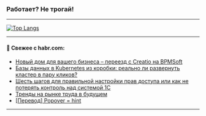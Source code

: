 ### Работает? Не трогай!

---
<!--
#### 🛠️ Technical stack:

![Java](https://img.shields.io/badge/Java-informational?logo=Oracle&style=flat&logoColor=white&color=FF4500)
![Kotlin](https://img.shields.io/badge/Kotlin-informational?logo=Kotlin&style=flat&logoColor=white&color=774D97)
![TS](https://img.shields.io/badge/TypeScript-informational?logo=typeScript&style=flat&logoColor=black&color=017acc)
![Python](https://img.shields.io/badge/Python-informational?logo=Python&style=flat&logoColor=black&color=ffdd54) <br>
![Spring](https://img.shields.io/badge/Spring-informational?logo=Spring&style=flat&logoColor=white&color=6DB33F) 
![SpringBoot](https://img.shields.io/badge/SpringBoot-informational?logo=SpringBoot&style=flat&logoColor=white&color=6DB33F)
![Nest](https://img.shields.io/badge/NestJS-informational?logo=NestJS&style=flat&logoColor=white&color=E0234E) 
![NodeJS](https://img.shields.io/badge/NodeJS-informational?logo=node.js&style=flat&logoColor=white&color=70A760)<br>
![PostgreSQL](https://img.shields.io/badge/PostgreSQL-informational?logo=PostgreSQL&style=flat&logoColor=white&color=DAA520)
![MongoDB](https://img.shields.io/badge/MongoDB-informational?logo=MongoDB&style=flat&logoColor=white&color=870000)
![Apache](https://img.shields.io/badge/Apache-informational?logo=apache&style=flat&logoColor=white&color=f74e28)

___ 
-->

<!--- #### 🛠️ : --->

[![Top Langs](https://github-readme-stats-82jvfl3w3-advtsettinggmailcoms-projects.vercel.app/api/top-langs/?username=zloylis&langs_count=10&hide_title=true&title_color=e6edf3&size_weight=0.5&count_weight=0.5&layout=compact&hide_progress=true&hide_border=true&theme=dracula)](https://github.com/zloylis)

<!---


####  :octocat:&nbsp;&nbsp; Статистика:

![GitHub stats](https://github-readme-stats-u2qms2cxw-advtsettinggmailcoms-projects.vercel.app/api?username=zloylis&show_icons=true&hide_border=true&theme=dracula&title_color=e6edf3&include_all_commits=true&count_private=true&hide_rank=false&hide_title=true&rank_icon=github)
-->
---

#### 💬 Свежее с habr.com:

<!-- BLOG-POST-LIST:START -->
- [Новый дом для вашего бизнеса – переезд с Creatio на BPMSoft](https://habr.com/ru/articles/886350/?utm_source=habrahabr&utm_medium=rss&utm_campaign=886350)
- [Базы данных в Kubernetes из коробки: реально ли развернуть кластер в пару кликов?](https://habr.com/ru/companies/dbraincloud/articles/886304/?utm_source=habrahabr&utm_medium=rss&utm_campaign=886304)
- [Шесть шагов для правильной настройки прав доступа или как не потерять контроль над системой 1С](https://habr.com/ru/companies/korus_consulting/articles/886340/?utm_source=habrahabr&utm_medium=rss&utm_campaign=886340)
- [Тренды на рынке труда в будущем](https://habr.com/ru/companies/ua-hosting/articles/886122/?utm_source=habrahabr&utm_medium=rss&utm_campaign=886122)
- [[Перевод] Popover = hint](https://habr.com/ru/articles/886334/?utm_source=habrahabr&utm_medium=rss&utm_campaign=886334)
<!-- BLOG-POST-LIST:END -->

---
